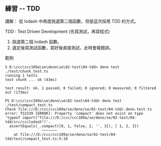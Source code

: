 ## 練習 -- TDD

講解： 從 lodash 中再度挑選第二個函數，但是這次採用 TDD 的方式。

TDD : Test Driven Development  (先寫測試，再寫程式)

1. 挑選第二個 lodash 函數。
2. 選定後寫測試函數，寫好後直接測試，此時會報錯誤。

範例

```
S D:\ccc\ccc109a\se\deno\se\02-test\04-tdd> deno test ./test/chunk_test.ts
running 1 tests
test chunk ... ok (43ms)

test result: ok. 1 passed; 0 failed; 0 ignored; 0 measured; 0 filtered out (173ms)

PS D:\ccc\ccc109a\se\deno\se\02-test\04-tdd> deno test ./test/compact_test.ts
Check file:///D:/ccc/ccc109a/se/deno/se/02-test/04-tdd/.deno.test.ts
error: TS2339 [ERROR]: Property 'compact' does not exist on type 'typeof import("file:///D:/ccc/ccc109a/se/deno/se/02-test/04-tdd/src/ccclodash")'.
  assertEquals(_.compact([0, 1, false, 2, '', 3]), [ 1, 2, 3])
                 ~~~~~~~
    at file:///D:/ccc/ccc109a/se/deno/se/02-test/04-tdd/test/compact_test.ts:5:18

```
